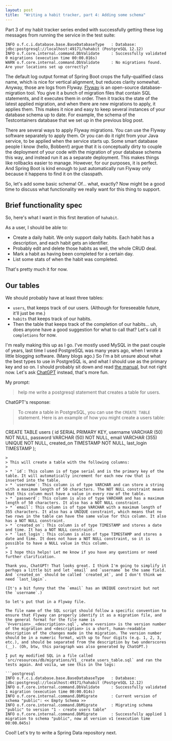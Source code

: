 ```yaml
---
layout: post
title:  "Writing a habit tracker, part 4: Adding some schema"
---
```


Part 3 of my habit tracker series ended with successfully getting these log messages from running the service in the test suite:

```
INFO o.f.c.i.database.base.BaseDatabaseType   : Database: jdbc:postgresql://localhost:49171/hahabit (PostgreSQL 12.12)
INFO o.f.core.internal.command.DbValidate     : Successfully validated 0 migrations (execution time 00:00.016s)
WARN o.f.core.internal.command.DbValidate     : No migrations found. Are your locations set up correctly?
```

The default log output format of Spring Boot crops the fully-qualified class name, which is nice for vertical alignment, but reduces clarity somewhat. Anyway, those are logs from Flyway. [Flyway](https://en.wikipedia.org/wiki/Flyway_(software)) is an open-source database-migration tool. You give it a bunch of migration files that contain SQL statements, and it executes them in order. Then it tracks the state of the latest applied migration, and when there are new migrations to apply, it applies them. This makes it nice and easy to keep several instances of your database schema up to date. For example, the schema of the Testcontainers database that we set up in the previous blog post. 

There are several ways to apply Flyway migrations. You can use the Flyway software separately to apply them. Or you can do it right from your Java service, to be applied when the service starts up. Some smart database people I know (hello, Bobben!) argue that it is conceptually dirty to couple the deployment of your code with the migration of your database schema this way, and instead run it as a separate deployment. This makes things like rollbacks easier to manage. However, for our purposes, it is perfect. And Spring Boot is kind enough to just automatically run Flyway only because it happens to find it on the classpath.       

So, let's add some basic schema! Of... what, exactly? Now might be a good time to discuss what functionality we really want for this thing to support.

## Brief functionality spec

So, here's what I want in this first iteration of `hahabit`. 

As a user, I should be able to:
* Create a daily habit. We only support daily habits. Each habit has a description, and each habit gets an identifier.
* Probably edit and delete those habits as well, the whole CRUD deal.
* Mark a habit as having been completed for a certain day.
* List some stats of when the habit was completed.

That's pretty much it for now.

## Our tables

We should probably have at least three tables: 

* `users`, that keeps track of our users. (Although for foreseeable future, it'll just be me.)
* `habits` that keeps track of our habits.
* Then the table that keeps track of the completion of our habits... uh, does anyone have a good suggestion for what to call that? Let's call it `completions` for now. 

I'm really making this up as I go. I've mostly used MySQL in the past couple of years, last time I used PostgreSQL was many years ago, when I wrote a little blogging software. (Many blogs ago.) So I'm a bit unsure about what the best types to use in PostgreSQL is, and what I should use as the primary key and so on. I should probably sit down and read [the manual](https://www.postgresql.org/docs/), but not right now. Let's ask [ChatGPT](https://chat.openai.com/chat) instead, that's more fun.

My prompt:
> help me write a postgresql statement that creates a table for users.

ChatGPT's response:

> To create a table in PostgreSQL, you can use the `CREATE TABLE` statement. Here is an example of how you might create a users table:
> 
> ```sql
CREATE TABLE users (
    id SERIAL PRIMARY KEY,
    username VARCHAR (50) NOT NULL,
    password VARCHAR (50) NOT NULL,
    email VARCHAR (355) UNIQUE NOT NULL,
    created_on TIMESTAMP NOT NULL,
    last_login TIMESTAMP
);
```
>
> This will create a table with the following columns:
> 
> * `id`: This column is of type serial and is the primary key of the table. It will automatically increment for each new row that is inserted into the table.
> * `username`: This column is of type VARCHAR and can store a string with a maximum length of 50 characters. The NOT NULL constraint means that this column must have a value in every row of the table.
> * `password`: This column is also of type VARCHAR and has a maximum length of 50 characters. It also has a NOT NULL constraint.
> * `email`: This column is of type VARCHAR with a maximum length of 355 characters. It also has a UNIQUE constraint, which means that no two rows in the table can have the same value for this column. It also has a NOT NULL constraint.
> * `created_on`: This column is of type TIMESTAMP and stores a date and time. It has a NOT NULL constraint.
> * `last_login`: This column is also of type TIMESTAMP and stores a date and time. It does not have a NOT NULL constraint, so it is possible to have a NULL value in this column.
> 
> I hope this helps! Let me know if you have any questions or need further clarification.

Thank you, ChatGPT! That looks great. I think I'm going to simplify it perhaps a little bit and let `email` and `username` be the same field. And `created_on` should be called `created_at`, and I don't think we need `last_login`. 

(It's a bit funny that the `email` has an UNIQUE constraint but not the `username`.)  

So let's put that in a Flyway file. 

The file name of the SQL script should follow a specific convention to ensure that Flyway can properly identify it as a migration file, and the general format for the file name is `V<version>__<description>.sql`, where <version> is the version number of the migration and <description> is a short, human-readable description of the changes made in the migration. The version number should be in a numeric format, with up to four digits (e.g. 1, 2, 3, etc.), and should be separated from the description by two underscores (__). (Oh, btw, this paragraph was also generated by ChatGPT.) 

I put my modified SQL in a file called `src/resources/db/migrations/V1__create_users_table.sql` and ran the tests again. And voila, we see this in the logs:

```postgresql
INFO o.f.c.i.database.base.BaseDatabaseType   : Database: jdbc:postgresql://localhost:49171/hahabit (PostgreSQL 12.12)
INFO o.f.core.internal.command.DbValidate     : Successfully validated 1 migration (execution time 00:00.014s)
INFO o.f.core.internal.command.DbMigrate      : Current version of schema "public": << Empty Schema >>
INFO o.f.core.internal.command.DbMigrate      : Migrating schema "public" to version "1 - create users table"
INFO o.f.core.internal.command.DbMigrate      : Successfully applied 1 migration to schema "public", now at version v1 (execution time 00:00.045s)
```

Cool! Let's try to write a Spring Data repository next.  